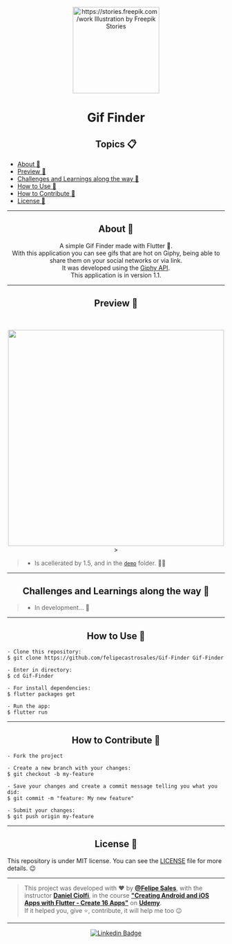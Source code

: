  <p align="center">
      <img src="https://user-images.githubusercontent.com/59374587/92953594-5c2cb080-f438-11ea-9a12-9e04714f92d1.gif" width="200px" alt="https://stories.freepik.com/work Illustration by Freepik Stories"/>
</p>

<h1 align="center">Gif Finder</h1>

   <h2 align="center">Topics 📋</h2>

   <p>
   
   - [About 📖](#about-)
   - [Preview 📱](#preview-)
   - [Challenges and Learnings along the way 🤯](#---challenges-and-learnings-along-the-way----)
   - [How to Use 🤔](#how-to-use-)
   - [How to Contribute 💪](#how-to-contribute-)
   - [License 📝](#license-)

   </p>

---

<h2 align="center">About 📖</h2>
   
<p align="center">   
   A simple Gif Finder made with Flutter 💙.<br>
   With this application you can see gifs that are hot on Giphy, being able to share them on your social networks or via link.<br>
   It was developed using the <a href="https://developers.giphy.com/dashboard/">Giphy API</a>.<br>
   This application is in version 1.1.
</p>

---

<h2 align="center">Preview 📱</h2><br>

   <p align="center">
      <img src="demos/demo_1.gif" width="500">>
   </p>
   
   > * Is acellerated by 1.5, and in the [`demo`](https://github.com/felipecastrosales/Gif-Finder/tree/master/demos) folder. 🧐📂

---

<h2 align="center">Challenges and Learnings along the way 🤯</h2>

   > * In development... 🚧 

---

<h2 align="center">How to Use 🤔</h2>

   ```   
   - Clone this repository:
   $ git clone https://github.com/felipecastrosales/Gif-Finder Gif-Finder

   - Enter in directory:
   $ cd Gif-Finder

   - For install dependencies:
   $ flutter packages get

   - Run the app: 
   $ flutter run
   ```

---

<h2 align="center">How to Contribute 💪</h2>

   ```
   - Fork the project 

   - Create a new branch with your changes:
   $ git checkout -b my-feature

   - Save your changes and create a commit message telling you what you did:
   $ git commit -m "feature: My new feature"

   - Submit your changes:
   $ git push origin my-feature
   ```

---

<h2 align="center">License 📝</h2>

   This repository is under MIT license. You can see the [LICENSE](https://github.com/felipecastrosales/Gif-Finder/blob/master/LICENSE) file for more details. 😉

   ---

   >This project was developed with ❤️ by **[@Felipe Sales](https://www.linkedin.com/in/felipecastrosales/)**, with the instructor **[Daniel Ciolfi](https://linkedin.com/in/danielciolfi)**, in the course  **["Creating Android and iOS Apps with Flutter - Create 16 Apps"](https://www.udemy.com/course/curso-completo-flutter-app-android-ios)** on **[Udemy](https://www.udemy.com/)**.<br>
   If it helped you, give ⭐, contribute, it will help me too 😉

---

   <div align="center">

   [![Linkedin Badge](https://img.shields.io/badge/-Felipe%20Sales-292929?style=flat-square&logo=Linkedin&logoColor=white&link=https://www.linkedin.com/in/felipecastrosales/)](https://www.linkedin.com/in/felipecastrosales/)

   </div>